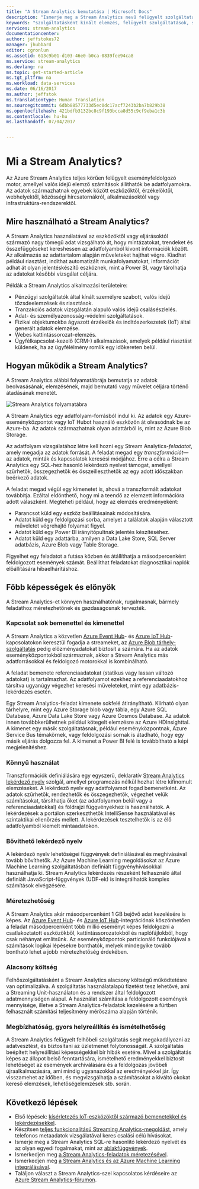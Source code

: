 ```yaml
---
title: "A Stream Analytics bemutatása | Microsoft Docs"
description: "Ismerje meg a Stream Analytics nevű felügyelt szolgáltatást, amely segít valós időben elemezni az eszközök internetes hálózatáról (IoT) származó streamadatokat."
keywords: "szolgáltatásként kínált elemzés, felügyelt szolgáltatások, streamfeldolgozás, streamelemzés, mi a stream analytics"
services: stream-analytics
documentationcenter: 
author: jeffstokes72
manager: jhubbard
editor: cgronlun
ms.assetid: 613c9b01-d103-46e0-b0ca-0839fee94ca8
ms.service: stream-analytics
ms.devlang: na
ms.topic: get-started-article
ms.tgt_pltfrm: na
ms.workload: data-services
ms.date: 06/16/2017
ms.author: jeffstok
ms.translationtype: Human Translation
ms.sourcegitcommit: 6dbb88577733d5ec0dc17acf7243b2ba7b829b38
ms.openlocfilehash: 421bdfb3132bc8c9f193bcca8d55c9cf9eba1c3b
ms.contentlocale: hu-hu
ms.lasthandoff: 07/04/2017


---
```


<a id="what-is-stream-analytics" class="xliff"></a>

# Mi a Stream Analytics?

Az Azure Stream Analytics teljes körűen felügyelt eseményfeldolgozó motor, amellyel valós idejű elemző számítások állíthatók be adatfolyamokra. Az adatok származhatnak egyebek között eszközöktől, érzékelőktől, webhelyektől, közösségi hírcsatornákról, alkalmazásoktól vagy infrastruktúra-rendszerektől. 

<a id="what-can-i-use-stream-analytics-for" class="xliff"></a>

## Mire használható a Stream Analytics?

A Stream Analytics használatával az eszközöktől vagy eljárásoktól származó nagy tömegű adat vizsgálható át, hogy mintázatokat, trendeket és összefüggéseket kereshessen az adatfolyamból kivont információk között. Az alkalmazás az adattartalom alapján műveleteket hajthat végre. Kiadhat például riasztást, indíthat automatizált munkafolyamatokat, információt adhat át olyan jelentéskészítő eszköznek, mint a Power BI, vagy tárolhatja az adatokat későbbi vizsgálat céljára. 

Példák a Stream Analytics alkalmazási területeire:

* Pénzügyi szolgáltatók által kínált személyre szabott, valós idejű tőzsdeelemzések és riasztások.
* Tranzakciós adatok vizsgálatán alapuló valós idejű csalásészlelés. 
* Adat- és személyazonosság-védelmi szolgáltatások.
* Fizikai objektumokba ágyazott érzékelők és indítószerkezetek (IoT) által generált adatok elemzése.
* Webes kattintássorozat-elemzés.
* Ügyfélkapcsolat-kezelő (CRM-) alkalmazások, amelyek például riasztást küldenek, ha az ügyfélélmény romlik egy időkereten belül.

<a id="how-does-stream-analytics-work" class="xliff"></a>

## Hogyan működik a Stream Analytics?

A Stream Analytics alábbi folyamatábrája bemutatja az adatok beolvasásának, elemzésének, majd bemutató vagy művelet céljára történő átadásának menetét. 

![Stream Analytics folyamatábra](./media/stream-analytics-introduction/stream_analytics_intro_pipeline.png)

A Stream Analytics egy adatfolyam-forrásból indul ki. Az adatok egy Azure-eseményközpontot vagy IoT Hubot használó eszközön át olvasódnak be az Azure-ba. Az adatok származhatnak olyan adattárból is, mint az Azure Blob Storage. 

Az adatfolyam vizsgálatához létre kell hozni egy Stream Analytics-*feladatot*, amely megadja az adatok forrását. A feladat megad egy *transzformációt*&mdash; az adatok, minták és kapcsolatok keresési módjához. Erre a célra a Stream Analytics egy SQL-hez hasonló lekérdező nyelvet támogat, amellyel szűrhetők, összegezhetők és összeilleszthetők az egy adott időszakban beérkező adatok.

A feladat megad végül egy kimenetet is, ahová a transzformált adatokat továbbítja. Ezáltal eldönthető, hogy mi a teendő az elemzett információra adott válaszként. Megteheti például, hogy az elemzés eredményeként:

* Parancsot küld egy eszköz beállításainak módosítására. 
* Adatot küld egy feldolgozási sorba, amelyet a találatok alapján választott műveletet végrehajtó folyamat figyel. 
* Adatot küld egy Power BI irányítópultnak jelentés készítéséhez.
* Adatot küld egy adattárba, amilyen a Data Lake Store, SQL Server adatbázis, Azure Blob vagy Table Storage.

Figyelhet egy feladatot a futása közben és átállíthatja a másodpercenként feldolgozott események számát. Beállíthat feladatokat diagnosztikai naplók előállítására hibaelhárításhoz.

<a id="key-capabilities-and-benefits" class="xliff"></a>

## Főbb képességek és előnyök

A Stream Analytics-et könnyen használhatónak, rugalmasnak, bármely feladathoz méretezhetőnek és gazdaságosnak tervezték.

<a id="connectivity-to-many-inputs-and-outputs" class="xliff"></a>

### Kapcsolat sok bemenettel és kimenettel

A Stream Analytics a közvetlen [Azure Event Hub](https://azure.microsoft.com/services/event-hubs/)- és [Azure IoT Hub](https://azure.microsoft.com/services/iot-hub/)-kapcsolatokon keresztül fogadja a streameket, az [Azure Blob tárhely-szolgáltatás](https://docs.microsoft.com/azure/storage/storage-introduction#blob-storage-accounts) pedig előzményadatokat biztosít a számára. Ha az adatok eseményközpontokból származnak, akkor a Stream Analytics más adatforrásokkal és feldolgozó motorokkal is kombinálható.

A feladat bemenete referenciaadatokat (statikus vagy lassan változó adatokat) is tartalmazhat. Az adatfolyamot ezekhez a referenciaadatokhoz társítva ugyanúgy végezhet keresési műveleteket, mint egy adatbázis-lekérdezés esetén.

Egy Stream Analytics-feladat kimenete sokfelé átirányítható. Kiírható olyan tárhelyre, mint egy Azure Storage blob vagy tábla, egy Azure SQL Database, Azure Data Lake Store vagy Azure Cosmos Database. Az adatok innen továbbkerülhetnek például kötegelt elemzésre az Azure HDInsighttal. A kimenet egy másik szolgáltatásnak, például eseményközpontnak, Azure Service Bus témakörnek, vagy feldolgozási sornak is átadható, hogy egy másik eljárás dolgozza fel. A kimenet a Power BI felé is továbbítható a képi megjelenítéshez.

<a id="ease-of-use" class="xliff"></a>

### Könnyű használat

Transzformációk definiálására egy egyszerű, deklaratív [Stream Analytics lekérdező nyelv](https://msdn.microsoft.com/library/azure/dn834998.aspx) szolgál, amellyel programozás nélkül hozhat létre kifinomult elemzéseket. A lekérdező nyelv egy adatfolyamot fogad bemenetként. Az adatok szűrhetők, rendezhetők és összegezhetők, végezhet velük számításokat, társíthatja őket (az adatfolyamon belül vagy a referenciaadatokkal) és földrajzi függvényekhez is használhatók. A lekérdezések a portálon szerkeszthetők IntelliSense használatával és szintaktikai ellenőrzés mellett. A lekérdezések tesztelhetők is az élő adatfolyamból kiemelt mintaadatokon.

<a id="extensible-query-language" class="xliff"></a>

### Bővíthető lekérdező nyelv

A lekérdező nyelv lehetőségei függvények definiálásával és meghívásával tovább bővíthetők. Az Azure Machine Learning megoldásokat az Azure Machine Learning szolgáltatásban definiált függvényhívásokkal használhatja ki. Stream Analytics lekérdezés részeként felhasználó által definiált JavaScript-függvények (UDF-ek) is integrálhatók komplex számítások elvégzésére.

<a id="scalability" class="xliff"></a>

### Méretezhetőség

A Stream Analytics akár másodpercenként 1 GB bejövő adat kezelésére is képes. Az [Azure Event Hub](https://azure.microsoft.com/services/event-hubs/)- és [Azure IoT Hub](https://azure.microsoft.com/services/iot-hub/)-integrációnak köszönhetően a feladat másodpercenként több millió eseményt képes feldolgozni a csatlakoztatott eszközökből, kattintássorozatokból és naplófájlokból, hogy csak néhányat említsünk. Az eseményközpontok particionáló funkciójával a számítások logikai lépésekre bonthatók, melyek mindegyike tovább bontható lehet a jobb méretezhetőség érdekében.

<a id="low-cost" class="xliff"></a>

### Alacsony költség

Felhőszolgáltatásként a Stream Analytics alacsony költségű működtetésre van optimalizálva. A szolgáltatás használatalapú fizetést tesz lehetővé, ami a Streaming Unit-használaton és a rendszer által feldolgozott adatmennyiségen alapul. A használat számítása a feldolgozott események mennyisége, illetve a Stream Analytics-feladatok kezelésére a fürtben felhasznált számítási teljesítmény mérőszáma alapján történik.

<a id="reliability-quick-recovery-and-repeatability" class="xliff"></a>

### Megbízhatóság, gyors helyreállítás és ismételhetőség

A Stream Analytics felügyelt felhőbeli szolgáltatás segít megakadályozni az adatvesztést, és biztosítani az üzletmenet folytonosságát. A szolgáltatás beépített helyreállítási képességekkel bír hibák esetére. Mivel a szolgáltatás képes az állapot belső fenntartására, ismételhető eredményekkel biztosít lehetőséget az események archiválására és a feldolgozás jövőbeli újraalkalmazására, ami mindig ugyanazokkal az eredményekkel jár. Így visszamehet az időben, és megvizsgálhatja a számításokat a kiváltó okokat kereső elemzések, lehetőségelemzések stb. során.

<a id="next-steps" class="xliff"></a>

## Következő lépések

* Első lépések: [kísérletezés IoT-eszközöktől származó bemenetekkel és lekérdezésekkel](stream-analytics-get-started-with-azure-stream-analytics-to-process-data-from-iot-devices.md).
* Készítsen [teljes funkcionalitású Streaming Analytics-megoldást](stream-analytics-real-time-fraud-detection.md), amely telefonos metaadatok vizsgálatával keres csalási célú hívásokat.
* Ismerje meg a Stream Analytics SQL-re hasonlító lekérdező nyelvét és az olyan egyedi fogalmakat, mint az [ablakfüggvények](stream-analytics-window-functions.md).
* Ismerkedjen meg [a Stream Analytics-feladatok méretezésével](stream-analytics-scale-jobs.md). 
* Ismerkedjen meg [a Stream Analytics és az Azure Machine Learning integrálásával](stream-analytics-machine-learning-integration-tutorial.md).
* Találjon választ a Stream Analytics-szel kapcsolatos kérdéseire az [Azure Stream Analytics-fórumon](https://social.msdn.microsoft.com/Forums/home?forum=AzureStreamAnalytics).


